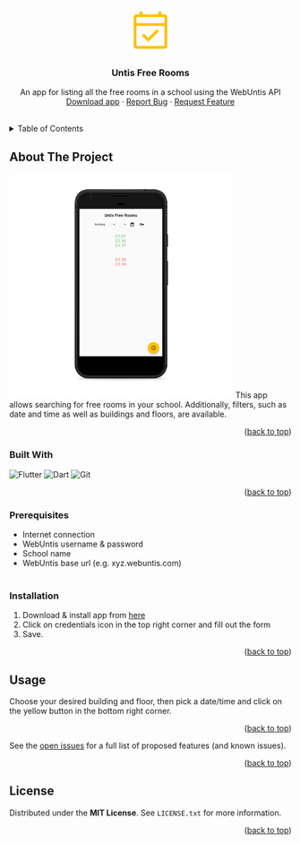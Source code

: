 <a name="readme-top"></a>


<!-- PROJECT LOGO -->
<br />
<div align="center">
  <a href="https://github.com/IamLuisAUT/untis-free-rooms\ic_launcher.png">
    <img src="https://github.com/IamLuisAUT/untis-free-rooms/blob/main/android/app/src/main/res/mipmap-xxxhdpi/ic_launcher.png" alt="Logo" width="80" height="80">
  </a>

  <h3 align="center">Untis Free Rooms</h3>

  <p align="center">
    An app for listing all the free rooms in a school using the WebUntis API
    <br />
    <a href="https://github.com/IamLuisAUT/untis-free-rooms/releases">Download app</a>
    ·
    <a href="https://github.com/IamLuisAUT/untis-free-rooms/issues">Report Bug</a>
    ·
    <a href="https://github.com/IamLuisAUT/untis-free-rooms/issues">Request Feature</a>
  </p>
</div>

<br>
<!-- TABLE OF CONTENTS -->
<details>
  <summary>Table of Contents</summary>
  <ol>
    <li>
      <a href="#about-the-project">About The Project</a>
      <ul>
        <li><a href="#built-with">Built With</a></li>
      </ul>
    </li>
    <li>
      <a href="#getting-started">Getting Started</a>
      <ul>
        <li><a href="#prerequisites">Prerequisites</a></li>
        <li><a href="#installation">Installation</a></li>
      </ul>
    </li>
    <li><a href="#usage">Usage</a></li>
    <li><a href="#license">License</a></li>
  </ol>
</details>



<!-- ABOUT THE PROJECT -->
## About The Project

<img src="https://github.com/IamLuisAUT/untis-free-rooms/blob/main/screenshot.png" alt="Screenshot" width="400px" height="auto">
This app allows searching for free rooms in your school. Additionally, filters, such as date and time as well as buildings and floors, are available.

<p align="right">(<a href="#readme-top">back to top</a>)</p>



### Built With

![Flutter](https://img.shields.io/badge/Flutter-%2302569B.svg?style=for-the-badge&logo=Flutter&logoColor=white)
![Dart](https://img.shields.io/badge/dart-%230175C2.svg?style=for-the-badge&logo=dart&logoColor=white)
![Git](https://img.shields.io/badge/git-%23F05033.svg?style=for-the-badge&logo=git&logoColor=white)

<p align="right">(<a href="#readme-top">back to top</a>)</p>


### Prerequisites
* Internet connection
* WebUntis username & password
* School name
* WebUntis base url (e.g. xyz.webuntis.com)
<br><br>
### Installation

1. Download & install app from [here](https://github.com/IamLuisAUT/untis-free-rooms/releases)
2. Click on credentials icon in the top right corner and fill out the form
3. Save.
<p align="right">(<a href="#readme-top">back to top</a>)</p>



<!-- USAGE EXAMPLES -->
## Usage

Choose your desired building and floor, then pick a date/time and click on the yellow button in the bottom right corner.

<p align="right">(<a href="#readme-top">back to top</a>)</p>

See the [open issues](https://github.com/IamLuisAUT/untis-free-rooms/issues) for a full list of proposed features (and known issues).

<p align="right">(<a href="#readme-top">back to top</a>)</p>

<!-- LICENSE -->
## License

Distributed under the **MIT License**. See `LICENSE.txt` for more information.

<p align="right">(<a href="#readme-top">back to top</a>)</p>